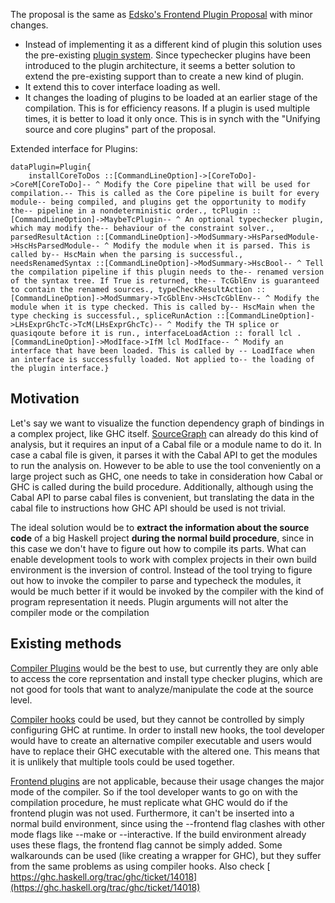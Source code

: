 
The proposal is the same as [ Edsko's Frontend Plugin Proposal](https://ghc.haskell.org/trac/ghc/wiki/FrontendPluginsProposal) with minor changes.

- Instead of implementing it as a different kind of plugin this solution uses the pre-existing [ plugin system](https://downloads.haskell.org/~ghc/latest/docs/html/users_guide/extending_ghc.html#compiler-plugins). Since typechecker plugins have been introduced to the plugin architecture, it seems a better solution to extend the pre-existing support than to create a new kind of plugin.
- It extend this to cover interface loading as well.
- It changes the loading of plugins to be loaded at an earlier stage of the compilation. This is for efficiency reasons. If a plugin is used multiple times, it is better to load it only once. This is in synch with the "Unifying source and core plugins" part of the proposal.


Extended interface for Plugins:

```
dataPlugin=Plugin{
    installCoreToDos ::[CommandLineOption]->[CoreToDo]->CoreM[CoreToDo]-- ^ Modify the Core pipeline that will be used for compilation.-- This is called as the Core pipeline is built for every module-- being compiled, and plugins get the opportunity to modify the-- pipeline in a nondeterministic order., tcPlugin ::[CommandLineOption]->MaybeTcPlugin-- ^ An optional typechecker plugin, which may modify the-- behaviour of the constraint solver., parsedResultAction ::[CommandLineOption]->ModSummary->HsParsedModule->HscHsParsedModule-- ^ Modify the module when it is parsed. This is called by-- HscMain when the parsing is successful., needsRenamedSyntax ::[CommandLineOption]->ModSummary->HscBool-- ^ Tell the compilation pipeline if this plugin needs to the-- renamed version of the syntax tree. If True is returned, the-- TcGblEnv is guaranteed to contain the renamed sources., typeCheckResultAction ::[CommandLineOption]->ModSummary->TcGblEnv->HscTcGblEnv-- ^ Modify the module when it is type checked. This is called by-- HscMain when the type checking is successful., spliceRunAction ::[CommandLineOption]->LHsExprGhcTc->TcM(LHsExprGhcTc)-- ^ Modify the TH splice or quasiqoute before it is run., interfaceLoadAction :: forall lcl .[CommandLineOption]->ModIface->IfM lcl ModIface-- ^ Modify an interface that have been loaded. This is called by -- LoadIface when an interface is successfully loaded. Not applied to-- the loading of the plugin interface.}
```

## Motivation


Let's say we want to visualize the function dependency graph of bindings in a complex project, like GHC itself. [ SourceGraph](http://hackage.haskell.org/package/SourceGraph) can already do this kind of analysis, but it requires an input of a Cabal file or a module name to do it. In case a cabal file is given, it parses it with the Cabal API to get the modules to run the analysis on. However to be able to use the tool conveniently on a large project such as GHC, one needs to take in consideration how Cabal or GHC is called during the build procedure. Additionally, although using the Cabal API to parse cabal files is convenient, but translating the data in the cabal file to instructions how GHC API should be used is not trivial.


The ideal solution would be to **extract the information about the source code** of a big Haskell project **during the normal build procedure**, since in this case we don't have to figure out how to compile its parts. What can enable development tools to work with complex projects in their own build environment is the inversion of control. Instead of the tool trying to figure out how to invoke the compiler to parse and typecheck the modules, it would be much better if it would be invoked by the compiler with the kind of program representation it needs. Plugin arguments will not alter the compiler mode or the compilation 

## Existing methods

[ Compiler Plugins](https://downloads.haskell.org/~ghc/latest/docs/html/users_guide/extending_ghc.html#compiler-plugins) would be the best to use, but currently they are only able to access the core reprsentation and install type checker plugins, which are not good for tools that want to analyze/manipulate the code at the source level.

[ Compiler hooks](https://ghc.haskell.org/trac/ghc/wiki/Ghc/Hooks) could be used, but they cannot be controlled by simply configuring GHC at runtime. In order to install new hooks, the tool developer would have to create an alternative compiler executable and users would have to replace their GHC executable with the altered one. This means that it is unlikely that multiple tools could be used together.

[ Frontend plugins](https://downloads.haskell.org/~ghc/master/users-guide/extending_ghc.html#frontend-plugins) are not applicable, because their usage changes the major mode of the compiler. So if the tool developer wants to go on with the compilation procedure, he must replicate what GHC would do if the frontend plugin was not used. Furthermore, it can't be inserted into a normal build environment, since using the --frontend flag clashes with other mode flags like --make or --interactive. If the build environment already uses these flags, the frontend flag cannot be simply added. Some walkarounds can be used (like creating a wrapper for GHC), but they suffer from the same problems as using compiler hooks. Also check [ https://ghc.haskell.org/trac/ghc/ticket/14018](https://ghc.haskell.org/trac/ghc/ticket/14018)